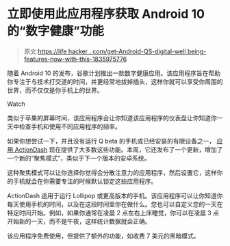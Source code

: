 # 立即使用此应用程序获取 Android 10 的“数字健康”功能

> 原文:[https://life hacker . com/get-Android-QS-digital-well being-features-now-with-this-1835975776](https://lifehacker.com/get-android-qs-digital-wellbeing-features-now-with-this-1835975776)

随着 Android 10 的发布，谷歌计划推出一款数字健康应用。该应用程序旨在帮助你专注于与技术打交道的时间，并更经常地拔掉插头，这样你就可以享受你周围的世界，而不仅仅是你手机上的世界。

Watch

类似于苹果的屏幕时间，该应用程序会让你知道该应用程序的仪表盘让你知道你一天中检查手机和使用不同应用程序的频率。

如果你想尝试一下，并且没有运行 Q beta 的手机或已经安装的有限设备之一， [应用 ActionDash](https://play.google.com/store/apps/details?id=com.actiondash.playstore) 现在提供了大多数这些功能。本周，它还发布了一个更新，增加了一个新的“聚焦模式”，类似于下一个版本的安卓系统。

这种聚焦模式可以让你选择你觉得会分散注意力的应用程序，然后设置它，这样你的手机就会在你需要专注的时候默认锁定这些应用程序。

ActionDash 适用于运行 Lollipop 或更高版本的手机。该应用程序可以让你知道你每天使用手机的时间，以及在这段时间里你在做什么。您也可以自定义您的一天在特定时间开始。例如，如果你通常在凌晨 2 点左右上床睡觉，你可以在凌晨 3 点开始新的一天，而不是午夜，这样统计数据就会正确。

该应用程序免费使用，但提供了额外的功能，如收费 7 美元的黑暗模式。